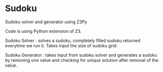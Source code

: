 # Sudoku
Sudoku solver and generator using Z3Py

Code is using Python extension of Z3. 

Sudoku Solver			: solves a sudoku, completely filled sudoku returned everytime we run it. Takes input the size of sudoku grid.

Sudoku Generator	: takes input from sudoku solver and generates a sudoku by removing one value and checking for unique solution after removal of the value. 
